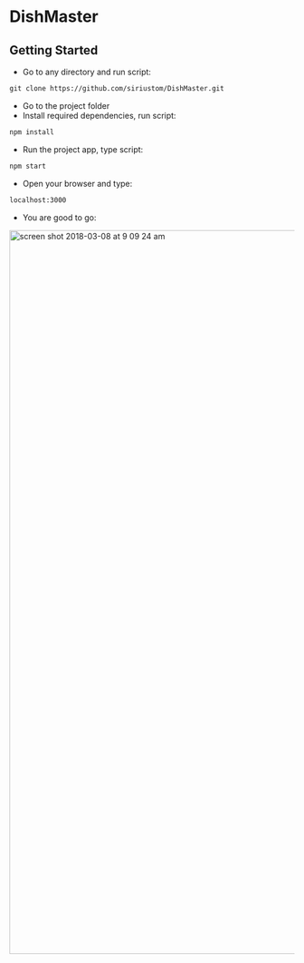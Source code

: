 # DishMaster

## Getting Started
- Go to any directory and run script:
```html
git clone https://github.com/siriustom/DishMaster.git
```
- Go to the project folder
- Install required dependencies, run script: 
```html
npm install
```
- Run the project app, type script: 
```html
npm start
```
- Open your browser and type:
```html
localhost:3000
```
- You are good to go:

<img width="1277" alt="screen shot 2018-03-08 at 9 09 24 am" src="https://user-images.githubusercontent.com/24384948/37165029-7b1c21da-22b0-11e8-8019-5b80f179560a.png">
